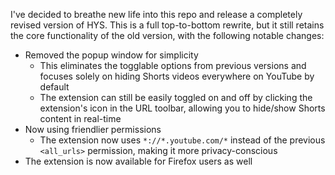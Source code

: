 I've decided to breathe new life into this repo and release a completely revised version of HYS. This is a full top-to-bottom rewrite, but it still retains the core functionality of the old version, with the following notable changes:
- Removed the popup window for simplicity
  - This eliminates the togglable options from previous versions and focuses solely on hiding Shorts videos everywhere on YouTube by default
  - The extension can still be easily toggled on and off by clicking the extension's icon in the URL toolbar, allowing you to hide/show Shorts content in real-time
- Now using friendlier permissions
  - The extension now uses `*://*.youtube.com/*` instead of the previous `<all_urls>` permission, making it more privacy-conscious
- The extension is now available for Firefox users as well